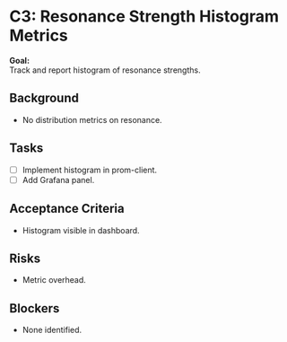 # C3: Resonance Strength Histogram Metrics

**Goal:**  
Track and report histogram of resonance strengths.

## Background
- No distribution metrics on resonance.

## Tasks
- [ ] Implement histogram in prom-client.
- [ ] Add Grafana panel.

## Acceptance Criteria
- Histogram visible in dashboard.

## Risks
- Metric overhead.

## Blockers
- None identified.